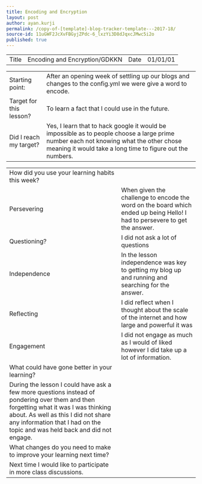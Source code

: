 ```yaml
---
title: Encoding and Encryption
layout: post
author: ayan.kurji
permalink: /copy-of-[template]-blog-tracker-template---2017-18/
source-id: 11uGWF2JcXvFBGyjZPdc-6_lxzYi3D8dJqxcJMwc5i2o
published: true
---
```

<table>
  <tr>
    <td>Title</td>
    <td>Encoding and Encryption/GDKKN</td>
    <td>Date</td>
    <td>01/01/01</td>
  </tr>
</table>


<table>
  <tr>
    <td>Starting point:</td>
    <td>After an opening week of settling up our blogs and changes to the config.yml we were give a word to encode.</td>
  </tr>
  <tr>
    <td>Target for this lesson?</td>
    <td>To learn a fact that I could use in the future.</td>
  </tr>
  <tr>
    <td>Did I reach my target? </td>
    <td>Yes, I learn that to hack google it would be impossible as to people choose a large prime number each not knowing what the other chose meaning it would take a long time to figure out the numbers.</td>
  </tr>
</table>


<table>
  <tr>
    <td>How did you use your learning habits this week?</td>
    <td></td>
  </tr>
  <tr>
    <td>Persevering</td>
    <td>When given the challenge to encode the word on the board which ended up being Hello! I had to persevere to get the answer.</td>
  </tr>
  <tr>
    <td>Questioning?</td>
    <td>I did not ask a lot of questions</td>
  </tr>
  <tr>
    <td>Independence</td>
    <td>In the lesson independence was key to getting my blog up and running  and searching for the answer.</td>
  </tr>
  <tr>
    <td>Reflecting</td>
    <td>I did reflect when I thought about the scale of the internet and how large and powerful it was</td>
  </tr>
  <tr>
    <td>Engagement</td>
    <td>I did not engage as much as I would of liked however I did take up a lot of information.</td>
  </tr>
  <tr>
    <td>What could have gone better in your learning?</td>
    <td></td>
  </tr>
  <tr>
    <td>During the lesson I could have ask a few more questions instead of pondering over them and then forgetting what it was I was thinking about. As well as this I did not share any information that I had on the topic and was held back and did not engage.</td>
    <td></td>
  </tr>
  <tr>
    <td>What changes do you need to make to improve your learning next time?</td>
    <td></td>
  </tr>
  <tr>
    <td>Next time I would like to participate in more class discussions.</td>
    <td></td>
  </tr>
</table>


